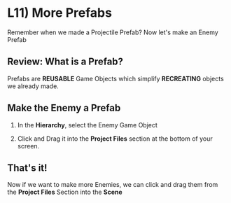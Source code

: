 # L11) More Prefabs

Remember when we made a Projectile Prefab? Now let's make an Enemy Prefab

## Review: What is a Prefab?

Prefabs are **REUSABLE** Game Objects which simplify **RECREATING** objects we already made.

## Make the Enemy a Prefab

1. In the **Hierarchy**, select the Enemy Game Object

2. Click and Drag it into the **Project Files** section at the bottom of your screen.

## That's it!

Now if we want to make more Enemies, we can click and drag them from the **Project Files** Section into the **Scene**
